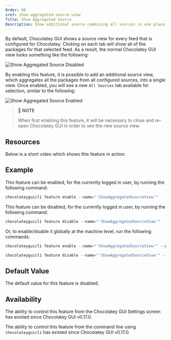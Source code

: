 ```yaml
---
Order: 60
xref: show-aggregated-source-view
Title: Show Aggregated Source
Description: Show additional source combining all sources in one place.
---
```


By default, Chocolatey GUI shows a source view for every feed that is configured for Chocolatey.  Clicking on each tab
will show all of the packages for that selected feed.  As a result, the normal Chocolatey GUI view looks something like
the following:

![Show Aggregated Source Disabled](/assets/images/chocolatey-gui/feature_show_aggregated_source_disabled.png "Show Aggregated Source Disabled")

By enabling this feature, it is possible to add an additional source view, which aggregates all the packages from all
configured sources, into a single view.  Once enabled, you will see a new `All Sources` tab available for selection,
similar to the following:

![Show Aggregated Source Enabled](/assets/images/chocolatey-gui/feature_show_aggregated_source_enabled.png "Show Aggregated Source Enabled")

> :memo: **NOTE**
>
>When first enabling this feature, it will be necessary to close and re-open Chocolatey GUI in order to see the new source view.

## Resources

Below is a short video which shows this feature in action:

## Example

This feature can be enabled, for the currently logged in user, by running the following command:

```powershell
chocolateyguicli feature enable --name="'ShowAggregatedSourceView'"
```

This feature can be disabled, for the currently logged in user, by running the following command:

```powershell
chocolateyguicli feature disable --name="'ShowAggregatedSourceView'"
```

Or, to enable/disable it globally at the machine level, run the following commands:

```powershell
chocolateyguicli feature enable --name="'ShowAggregatedSourceView'" --global

chocolateyguicli feature disable --name="'ShowAggregatedSourceView'" --global
```


## Default Value

The default value for this feature is disabled.

## Availability

The ability to control this feature from the Chocolatey GUI Settings screen has existed since Chocolatey GUI v0.17.0.

The ability to control this feature from the command line using `chocolateyguicli` has existed since Chocolatey GUI
v0.17.0.
